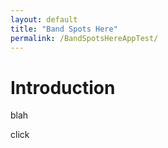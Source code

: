 ```yaml
---
layout: default
title: "Band Spots Here"
permalink: /BandSpotsHereAppTest/
---
```

# Introduction
blah

<a onClick='main()'>click</a>

<script src="https://cdn.jsdelivr.net/npm/paho-mqtt@1.1.0/paho-mqtt.js"></script>

<script>
  var client;

  main(){
    document.write('Connecting');
    client = new Paho.MQTT.Client("mqtt.pskreporter.info", Number(1885),"a");
    client.onMessageArrived = onMessageArrived;
    client.connect({onSuccess:onConnect});
  }

  // called when the client connects
  function onConnect() {
    document.write('Connected');
    client.subscribe('pskr/filter/v2/+/FT8/+/+/+/+/+/#'); 
  }

  // called when a message arrives
  function onMessageArrived(message) {
    // example:
    // {"sq":49962698899,"f":28076461,"md":"FT8","rp":-18,"t":1727452137,"sc":"PC2J","sl":"JO22le91","rc":"WB5JJJ","rl":"EM35kg34","sa":263,"ra":291,"b":"10m"}
    // we need "b", "ts", "sc", "rc", "sa", "ra"}
    document.write(message.payloadString);
  }
</script>

